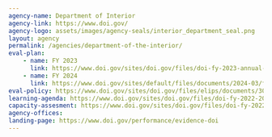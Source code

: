 ```yaml
---
agency-name: Department of Interior
agency-link: https://www.doi.gov/
agency-logo: assets/images/agency-seals/interior_department_seal.png
layout: agency
permalink: /agencies/department-of-the-interior/
eval-plan:
    - name: FY 2023
      link: https://www.doi.gov/sites/doi.gov/files/doi-fy-2023-annual-evaluation-plan.pdf
    - name: FY 2024
      link: https://www.doi.gov/sites/default/files/documents/2024-03/fy-2024-annual-evaluation-plan.pdf
eval-policy: https://www.doi.gov/sites/doi.gov/files/elips/documents/309-dm-04.pdf
learning-agenda: https://www.doi.gov/sites/doi.gov/files/doi-fy-2022-2026-learning-agenda.pdf
capacity-assesment: https://www.doi.gov/sites/doi.gov/files/doi-fy-2022-2026-capacity-assessment.pdf
agency-offices:
landing-page: https://www.doi.gov/performance/evidence-doi
---
```

